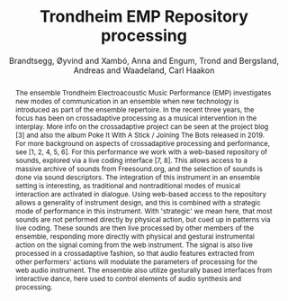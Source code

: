 ---
title: "Trondheim EMP Repository processing"
abstract: "The ensemble Trondheim Electroacoustic Music Performance (EMP) investigates new modes of communication in an ensemble when new technology is introduced as part of the ensemble repertoire. In the recent three years, the focus has been on crossadaptive processing as a musical intervention in the interplay. More info on the crossadaptive project can be seen at the project blog [3] and also the album Poke It With A Stick / Joining The Bots released in 2019. For more background on aspects of crossadaptive processing and performance, see [1, 2, 4, 5, 6]. For this performance we work with a web-based repository of sounds, explored via a live coding interface [7, 8]. This allows access to a massive archive of sounds from Freesound.org, and the selection of sounds is done via sound descriptors. The integration of this instrument in an ensemble setting is interesting, as traditional and nontraditional modes of musical interaction are activated in dialogue. Using web-based access to the repository allows a generality of instrument design, and this is combined with a strategic mode of performance in this instrument. With 'strategic' we mean here, that most sounds are not performed directly by physical action, but cued up in patterns via live coding. These sounds are then live processed by other members of the ensemble, responding more directly with physical and gestural instrumental action on the signal coming from the web instrument. The signal is also live processed in a crossadaptive fashion, so that audio features extracted from other performers' actions will modulate the parameters of processing for the web audio instrument. The ensemble also utilize gesturally based interfaces from interactive dance, here used to control elements of audio synthesis and processing."
address: "Trondheim, Norway"
booktitle: "Proceedings of the International Web Audio Conference"
editor: "Xambó, Anna and Martín, Sara R. and Roma, Gerard"
month: "December"
publisher: "NTNU"
series: "WAC '19"
pages: "161--162"
id: "2019_55"
author: "Brandtsegg, Øyvind and Xambó, Anna and Engum, Trond and Bergsland, Andreas and Waadeland, Carl Haakon"
webAuthor: "Øyvind Brandtsegg, Anna Xambó, Trond Engum, Andreas Bergsland, Carl Haakon Waadeland"
track: "Performance"
year: "2019"
tags: year2019
media: https://youtu.be/eRWb1zLYL88
pdflink: "/_data/papers/pdf/2019/2019_55.pdf"
ISSN: "2663-5844"
---